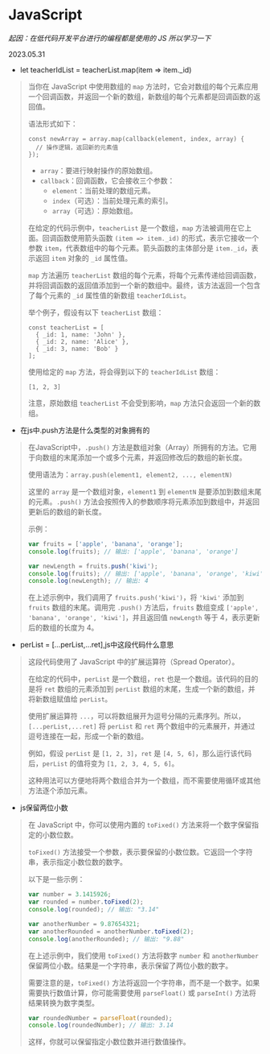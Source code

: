 # JavaScript

*起因：在低代码开发平台进行的编程都是使用的 JS 所以学习一下*

2023.05.31

+ let teacherIdList = teacherList.map(item => item._id)

> 当你在 JavaScript 中使用数组的 `map` 方法时，它会对数组的每个元素应用一个回调函数，并返回一个新的数组，新数组的每个元素都是回调函数的返回值。
>
> 语法形式如下：
> ```
> const newArray = array.map(callback(element, index, array) {
>   // 操作逻辑，返回新的元素值
> });
> ```
>
> - `array`：要进行映射操作的原始数组。
> - `callback`：回调函数，它会接收三个参数：
>   - `element`：当前处理的数组元素。
>   - `index`（可选）：当前处理元素的索引。
>   - `array`（可选）：原始数组。
>
> 在给定的代码示例中，`teacherList` 是一个数组，`map` 方法被调用在它上面。回调函数使用箭头函数 `(item => item._id)` 的形式，表示它接收一个参数 `item`，代表数组中的每个元素。箭头函数的主体部分是 `item._id`，表示返回 `item` 对象的 `_id` 属性值。
>
> `map` 方法遍历 `teacherList` 数组的每个元素，将每个元素传递给回调函数，并将回调函数的返回值添加到一个新的数组中。最终，该方法返回一个包含了每个元素的 `_id` 属性值的新数组 `teacherIdList`。
>
> 举个例子，假设有以下 `teacherList` 数组：
> ```
> const teacherList = [
>   { _id: 1, name: 'John' },
>   { _id: 2, name: 'Alice' },
>   { _id: 3, name: 'Bob' }
> ];
> ```
>
> 使用给定的 `map` 方法，将会得到以下的 `teacherIdList` 数组：
> ```
> [1, 2, 3]
> ```
>
> 注意，原始数组 `teacherList` 不会受到影响，`map` 方法只会返回一个新的数组。





+ 在js中.push方法是什么类型的对象拥有的

> 在JavaScript中，`.push()` 方法是数组对象（Array）所拥有的方法。它用于向数组的末尾添加一个或多个元素，并返回修改后的数组的新长度。
>
> 使用语法为：`array.push(element1, element2, ..., elementN)`
>
> 这里的 `array` 是一个数组对象，`element1` 到 `elementN` 是要添加到数组末尾的元素。`.push()` 方法会按照传入的参数顺序将元素添加到数组中，并返回更新后的数组的新长度。
>
> 示例：
> ```javascript
> var fruits = ['apple', 'banana', 'orange'];
> console.log(fruits); // 输出: ['apple', 'banana', 'orange']
> 
> var newLength = fruits.push('kiwi');
> console.log(fruits); // 输出: ['apple', 'banana', 'orange', 'kiwi']
> console.log(newLength); // 输出: 4
> ```
>
> 在上述示例中，我们调用了 `fruits.push('kiwi')`，将 `'kiwi'` 添加到 `fruits` 数组的末尾。调用完 `.push()` 方法后，`fruits` 数组变成 `['apple', 'banana', 'orange', 'kiwi']`，并且返回值 `newLength` 等于 4，表示更新后的数组的长度为 4。





+ perList = [...perList,...ret],js中这段代码什么意思

> 这段代码使用了 JavaScript 中的扩展运算符（Spread Operator）。
>
> 在给定的代码中，`perList` 是一个数组，`ret` 也是一个数组。该代码的目的是将 `ret` 数组的元素添加到 `perList` 数组的末尾，生成一个新的数组，并将新数组赋值给 `perList`。
>
> 使用扩展运算符 `...`，可以将数组展开为逗号分隔的元素序列。所以，`[...perList,...ret]` 将 `perList` 和 `ret` 两个数组中的元素展开，并通过逗号连接在一起，形成一个新的数组。
>
> 例如，假设 `perList` 是 `[1, 2, 3]`，`ret` 是 `[4, 5, 6]`，那么运行该代码后，`perList` 的值将变为 `[1, 2, 3, 4, 5, 6]`。
>
> 这种用法可以方便地将两个数组合并为一个数组，而不需要使用循环或其他方法逐个添加元素。



+ js保留两位小数

> 在 JavaScript 中，你可以使用内置的 `toFixed()` 方法来将一个数字保留指定的小数位数。
>
> `toFixed()` 方法接受一个参数，表示要保留的小数位数。它返回一个字符串，表示指定小数位数的数字。
>
> 以下是一些示例：
>
> ```javascript
> var number = 3.1415926;
> var rounded = number.toFixed(2);
> console.log(rounded); // 输出: "3.14"
> 
> var anotherNumber = 9.87654321;
> var anotherRounded = anotherNumber.toFixed(2);
> console.log(anotherRounded); // 输出: "9.88"
> ```
>
> 在上述示例中，我们使用 `toFixed()` 方法将数字 `number` 和 `anotherNumber` 保留两位小数。结果是一个字符串，表示保留了两位小数的数字。
>
> 需要注意的是，`toFixed()` 方法将返回一个字符串，而不是一个数字。如果需要执行数值计算，你可能需要使用 `parseFloat()` 或 `parseInt()` 方法将结果转换为数字类型。
>
> ```javascript
> var roundedNumber = parseFloat(rounded);
> console.log(roundedNumber); // 输出: 3.14
> ```
>
> 这样，你就可以保留指定小数位数并进行数值操作。
